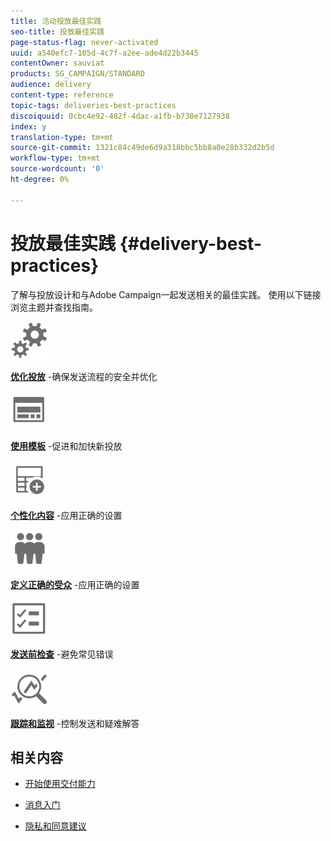 ```yaml
---
title: 活动投放最佳实践
seo-title: 投放最佳实践
page-status-flag: never-activated
uuid: a540efc7-105d-4c7f-a2ee-ade4d22b3445
contentOwner: sauviat
products: SG_CAMPAIGN/STANDARD
audience: delivery
content-type: reference
topic-tags: deliveries-best-practices
discoiquuid: 0cbc4e92-482f-4dac-a1fb-b738e7127938
index: y
translation-type: tm+mt
source-git-commit: 1321c84c49de6d9a318bbc5bb8a0e28b332d2b5d
workflow-type: tm+mt
source-wordcount: '0'
ht-degree: 0%

---
```



# 投放最佳实践 {#delivery-best-practices}

了解与投放设计和与Adobe Campaign一起发送相关的最佳实践。 使用以下链接浏览主题并查找指南。

<img src="assets/do-not-localize/optimize.svg"  width="60px">

**[优化投放](optimize-delivery.md)** -确保发送流程的安全并优化

<img src="assets/do-not-localize/design.svg"  width="60px">

**[使用模板](use-templates.md)** -促进和加快新投放

<img src="assets/do-not-localize/custom.svg"  width="60px">

**[个性化内容](optimize-delivery.md)** -应用正确的设置

<img src="assets/do-not-localize/profiles.svg"  width="60px">

**[定义正确的受众](define-the-right-audience.md)** -应用正确的设置

<img src="assets/do-not-localize/start.svg"  width="60px">

**[发送前检查](check-before-sending.md)** -避免常见错误

<img src="assets/do-not-localize/troubleshoot.svg"  width="60px">

**[跟踪和监视](track-and-monitor.md)** -控制发送和疑难解答

## 相关内容

* [开始使用交付能力](../../sending/using/about-deliverability.md)

* [消息入门](../../channels/using/get-started-communication-channels.md)

* [隐私和同意建议](../../start/using/privacy.md)
